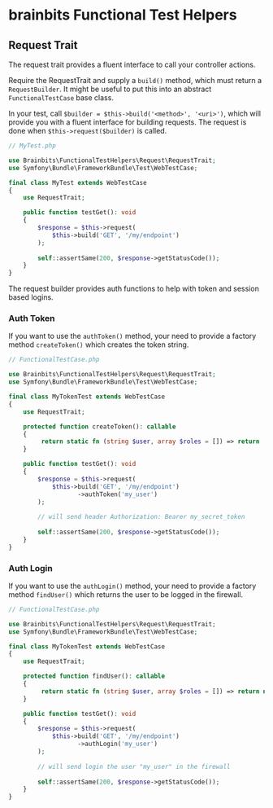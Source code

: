 # brainbits Functional Test Helpers

## Request Trait

The request trait provides a fluent interface to call your controller actions.

Require the RequestTrait and supply a `build()` method, which must return a `RequestBuilder`.
It might be useful to put this into an abstract `FunctionalTestCase` base class.

In your test, call `$builder = $this->build('<method>', '<uri>')`, which will provide you with a fluent interface for building requests.
The request is done when `$this->request($builder)` is called.
 
```php
// MyTest.php

use Brainbits\FunctionalTestHelpers\Request\RequestTrait;
use Symfony\Bundle\FrameworkBundle\Test\WebTestCase;

final class MyTest extends WebTestCase
{
    use RequestTrait;

    public function testGet(): void
    {
        $response = $this->request(
            $this->build('GET', '/my/endpoint')
        );
        
        self::assertSame(200, $response->getStatusCode());
    }
}
```

The request builder provides auth functions to help with token and session based logins.

### Auth Token

If you want to use the `authToken()` method, your need to provide a factory method `createToken()` which creates the token string.

```php
// FunctionalTestCase.php

use Brainbits\FunctionalTestHelpers\Request\RequestTrait;
use Symfony\Bundle\FrameworkBundle\Test\WebTestCase;

final class MyTokenTest extends WebTestCase
{
    use RequestTrait;

    protected function createToken(): callable
    {
    	 return static fn (string $user, array $roles = []) => return 'my_secret_token';
    }

    public function testGet(): void
    {
        $response = $this->request(
            $this->build('GET', '/my/endpoint')
            	   ->authToken('my_user')
        );
        
        // will send header Authorization: Bearer my_secret_token
        
        self::assertSame(200, $response->getStatusCode());
    }
}
```

### Auth Login


If you want to use the `authLogin()` method, your need to provide a factory method `findUser()` which returns the user to be logged in the firewall.

```php
// FunctionalTestCase.php

use Brainbits\FunctionalTestHelpers\Request\RequestTrait;
use Symfony\Bundle\FrameworkBundle\Test\WebTestCase;

final class MyTokenTest extends WebTestCase
{
    use RequestTrait;

    protected function findUser(): callable
    {
    	 return static fn (string $user, array $roles = []) => return new User(1, $username);
    }

    public function testGet(): void
    {
        $response = $this->request(
            $this->build('GET', '/my/endpoint')
            	   ->authLogin('my_user')
        );
        
        // will send login the user "my_user" in the firewall
        
        self::assertSame(200, $response->getStatusCode());
    }
}
```
